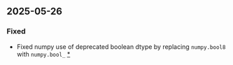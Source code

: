 ## 2025-05-26

### Fixed
- Fixed numpy use of deprecated boolean dtype by replacing `numpy.bool8` with `numpy.bool_` [*](https://github.com/klaussfreire/chorde/pull/50)
